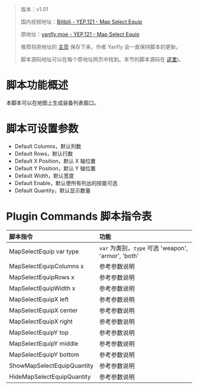 > 版本：v1.01
>
> 国内视频地址：[Bilibili - YEP.121 - Map Select Equip](https://www.bilibili.com/video/av3174787/#page=126)
>
> 原地址：[yanfly.moe - YEP.121 - Map Select Equip](http://yanfly.moe/2016/12/03/yep-121-map-select-equip-rpg-maker-mv/)
> 
> 推荐将原地址的 [主页](http://yanfly.moe/yep/) 保存下来，作者 Yanfly 会一直保持脚本的更新。
> 
> 脚本源码地址可以在每个原地址网页中找到。本节的脚本源码在 [这里](https://www.dropbox.com/s/cs3e3e93e1d7kf8/YEP_MapSelectEquip.js?dl=0))。

# 脚本功能概述

本脚本可以在地图上生成装备列表窗口。

# 脚本可设置参数

- Default Columns，默认列数
- Default Rows，默认行数
- Default X Position，默认 X 轴位置
- Default Y Position，默认 Y 轴位置
- Default Width，默认宽度
- Default Enable，默认使所有列出的技能可选
- Default Quantity，默认显示数量

# Plugin Commands 脚本指令表

脚本指令|功能
:-|:-
MapSelectEquip var type|`var` 为类别，`type` 可选 'weapon', 'armor', 'both'
MapSelectEquipColumns x|参考参数说明
MapSelectEquipRows x|参考参数说明
MapSelectEquipWidth x|参考参数说明
MapSelectEquipX left|参考参数说明
MapSelectEquipX center|参考参数说明
MapSelectEquipX right|参考参数说明
MapSelectEquipY top|参考参数说明
MapSelectEquipY middle|参考参数说明
MapSelectEquipY bottom|参考参数说明
ShowMapSelectEquipQuantity|参考参数说明
HideMapSelectEquipQuantity|参考参数说明
